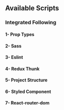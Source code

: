 ## Available Scripts

### Integrated Following

#### 1- Prop Types

#### 2- Sass

#### 3- Eslint

#### 4- Redux Thunk

#### 5- Project Structure

#### 6- Styled Component

#### 7- React-router-dom
